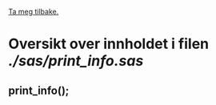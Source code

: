 [Ta meg tilbake.](./)

# Oversikt over innholdet i filen *./sas/print_info.sas*


## print_info();

